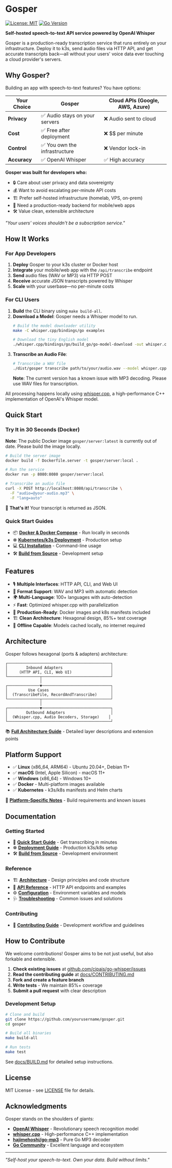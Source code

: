 # Gosper

[![License: MIT](https://img.shields.io/badge/License-MIT-yellow.svg)](LICENSE)
[![Go Version](https://img.shields.io/badge/Go-1.21+-blue.svg)](go.mod)

**Self-hosted speech-to-text API service powered by OpenAI Whisper**

Gosper is a production-ready transcription service that runs entirely on your infrastructure. Deploy it to k3s, send audio files via HTTP API, and get accurate transcripts back—all without your users' voice data ever touching a cloud provider's servers.

## Why Gosper?

Building an app with speech-to-text features? You have options:

| Your Choice | Gosper | Cloud APIs (Google, AWS, Azure) |
|------------|--------|--------------------------------|
| **Privacy** | ✅ Audio stays on your servers | ❌ Audio sent to cloud |
| **Cost** | ✅ Free after deployment | ❌ $$ per minute |
| **Control** | ✅ You own the infrastructure | ❌ Vendor lock-in |
| **Accuracy** | ✅ OpenAI Whisper | ✅ High accuracy |

**Gosper was built for developers who:**
- 🔒 Care about user privacy and data sovereignty
- 💰 Want to avoid escalating per-minute API costs
- 🏗️ Prefer self-hosted infrastructure (homelab, VPS, on-prem)
- 🚀 Need a production-ready backend for mobile/web apps
- 🛠️ Value clean, extensible architecture

*"Your users' voices shouldn't be a subscription service."*

## How It Works

### For App Developers
1. **Deploy** Gosper to your k3s cluster or Docker host
2. **Integrate** your mobile/web app with the `/api/transcribe` endpoint
3. **Send** audio files (WAV or MP3) via HTTP POST
4. **Receive** accurate JSON transcripts powered by Whisper
5. **Scale** with your userbase—no per-minute costs

### For CLI Users
1. **Build** the CLI binary using `make build-all`.
2. **Download a Model**: Gosper needs a Whisper model to run.
   ```bash
   # Build the model downloader utility
   make -C whisper.cpp/bindings/go examples

   # Download the tiny English model
   ./whisper.cpp/bindings/go/build_go/go-model-download -out whisper.cpp/models ggml-tiny.en.bin
   ```
3. **Transcribe an Audio File**:
   ```bash
   # Transcribe a WAV file
   ./dist/gosper transcribe path/to/your/audio.wav --model whisper.cpp/models/ggml-tiny.en.bin
   ```
   **Note**: The current version has a known issue with MP3 decoding. Please use WAV files for transcription.

All processing happens locally using [whisper.cpp](https://github.com/ggerganov/whisper.cpp), a high-performance C++ implementation of OpenAI's Whisper model.

## Quick Start

### Try It in 30 Seconds (Docker)

**Note**: The public Docker image `gosper/server:latest` is currently out of date. Please build the image locally.

```bash
# Build the server image
docker build -f Dockerfile.server -t gosper/server:local .

# Run the service
docker run -p 8080:8080 gosper/server:local

# Transcribe an audio file
curl -X POST http://localhost:8080/api/transcribe \
  -F "audio=@your-audio.mp3" \
  -F "lang=auto"
```

🎉 **That's it!** Your transcript is returned as JSON.

### Quick Start Guides
- 📦 **[Docker & Docker Compose](docs/QUICKSTART.md#docker-quick-start)** - Run locally in seconds
- ☸️ **[Kubernetes/k3s Deployment](docs/deployment-complete.md)** - Production setup
- 💻 **[CLI Installation](docs/QUICKSTART.md#cli-quick-start)** - Command-line usage
- 🛠️ **[Build from Source](docs/BUILD.md)** - Development setup

## Features

- 🎙️ **Multiple Interfaces**: HTTP API, CLI, and Web UI
- 🎵 **Format Support**: WAV and MP3 with automatic detection
- 🌍 **Multi-Language**: 100+ languages with auto-detection
- ⚡ **Fast**: Optimized whisper.cpp with parallelization
- 🐳 **Production-Ready**: Docker images and k8s manifests included
- 🏗️ **Clean Architecture**: Hexagonal design, 85%+ test coverage
- 📴 **Offline Capable**: Models cached locally, no internet required

## Architecture

Gosper follows hexagonal (ports & adapters) architecture:

```
┌─────────────────────────────────────────────┐
│        Inbound Adapters                     │
│     (HTTP API, CLI, Web UI)                 │
└──────────────┬──────────────────────────────┘
               │
┌──────────────▼──────────────────────────────┐
│         Use Cases                           │
│  (TranscribeFile, RecordAndTranscribe)      │
└──────────────┬──────────────────────────────┘
               │
┌──────────────▼──────────────────────────────┐
│        Outbound Adapters                    │
│  (Whisper.cpp, Audio Decoders, Storage)    │
└─────────────────────────────────────────────┘
```

📚 **[Full Architecture Guide](docs/ARCHITECTURE.md)** - Detailed layer descriptions and extension points

## Platform Support

- ✅ **Linux** (x86_64, ARM64) - Ubuntu 20.04+, Debian 11+
- ✅ **macOS** (Intel, Apple Silicon) - macOS 11+
- ✅ **Windows** (x86_64) - Windows 10+
- ✅ **Docker** - Multi-platform images available
- ✅ **Kubernetes** - k3s/k8s manifests and Helm charts

🔧 **[Platform-Specific Notes](docs/TROUBLESHOOTING.md#platform-specific-issues)** - Build requirements and known issues

## Documentation

### Getting Started
- 🚀 **[Quick Start Guide](docs/QUICKSTART.md)** - Get transcribing in minutes
- ☸️ **[Deployment Guide](docs/deployment-complete.md)** - Production k3s/k8s setup
- 🛠️ **[Build from Source](docs/BUILD.md)** - Development environment

### Reference
- 🏗️ **[Architecture](docs/ARCHITECTURE.md)** - Design principles and code structure
- 🔌 **[API Reference](docs/API.md)** - HTTP API endpoints and examples
- ⚙️ **[Configuration](docs/CONFIGURATION.md)** - Environment variables and models
- 🩺 **[Troubleshooting](docs/TROUBLESHOOTING.md)** - Common issues and solutions

### Contributing
- 🤝 **[Contributing Guide](docs/CONTRIBUTING.md)** - Development workflow and guidelines

## How to Contribute

We welcome contributions! Gosper aims to be not just useful, but also forkable and extensible.

1. **Check existing issues** at [github.com/cjpais/go-whisper/issues](https://github.com/cjpais/go-whisper/issues)
2. **Read the contributing guide** at [docs/CONTRIBUTING.md](docs/CONTRIBUTING.md)
3. **Fork and create a feature branch**
4. **Write tests** - We maintain 85%+ coverage
5. **Submit a pull request** with clear description

### Development Setup
```bash
# Clone and build
git clone https://github.com/yourusername/gosper.git
cd gosper

# Build all binaries
make build-all

# Run tests
make test
```

See [docs/BUILD.md](docs/BUILD.md) for detailed setup instructions.

## License

MIT License - see [LICENSE](LICENSE) file for details.

## Acknowledgments

Gosper stands on the shoulders of giants:

- **[OpenAI Whisper](https://github.com/openai/whisper)** - Revolutionary speech recognition model
- **[whisper.cpp](https://github.com/ggerganov/whisper.cpp)** - High-performance C++ implementation
- **[hajimehoshi/go-mp3](https://github.com/hajimehoshi/go-mp3)** - Pure Go MP3 decoder
- **[Go Community](https://golang.org)** - Excellent language and ecosystem

---

*"Self-host your speech-to-text. Own your data. Build without limits."*
